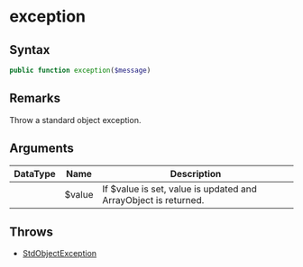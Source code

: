 # exception
## Syntax

```php
public function exception($message)
```

## Remarks

Throw a standard object exception.

## Arguments

| DataType | Name | Description |
| --- | --- | --- |
|  | $value | If $value is set, value is updated and ArrayObject is returned. |

## Throws

- [StdObjectException](../../StdObjectException/StdObjectException.md)